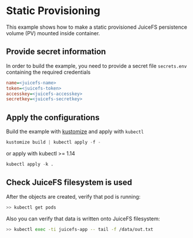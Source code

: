 # Static Provisioning

This example shows how to make a static provisioned JuiceFS persistence volume (PV) mounted inside container.

## Provide secret information

In order to build the example, you need to provide a secret file `secrets.env` containing the required credentials

```ini
name=<juicefs-name>
token=<juicefs-token>
accesskey=<juicefs-accesskey>
secretkey=<juicefs-secretkey>
```

## Apply the configurations

Build the example with [kustomize](https://github.com/kubernetes-sigs/kustomize) and apply with `kubectl`

```s
kustomize build | kubectl apply -f -
```

or apply with kubectl >= 1.14

```s
kubectl apply -k .
```

## Check JuiceFS filesystem is used

After the objects are created, verify that pod is running:

```sh
>> kubectl get pods
```

Also you can verify that data is written onto JuiceFS filesystem:

```sh
>> kubectl exec -ti juicefs-app -- tail -f /data/out.txt
```
